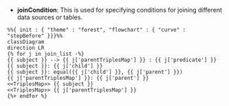 - **joinCondition**: This is used for specifying conditions for joining different data sources or tables.
```mermaid
%%{ init : { "theme" : "forest", "flowchart" : { "curve" : "stepBefore" }}}%%
classDiagram
direction LR
{% for j in join_list -%}
{{ subject }} --> {{ j['parentTriplesMap'] }} : {{ j['predicate'] }}
{{ subject }}: {{ j['child'] }}
{{ subject }}: equal({{ j['child'] }}, {{ j['parent'] }})
{{ j['parentTriplesMap'] }}: {{ j['parent'] }}
<<TriplesMap>> {{ subject }} 
<<TriplesMap>> {{ j['parentTriplesMap'] }}
{%+ endfor %}   
``` 

